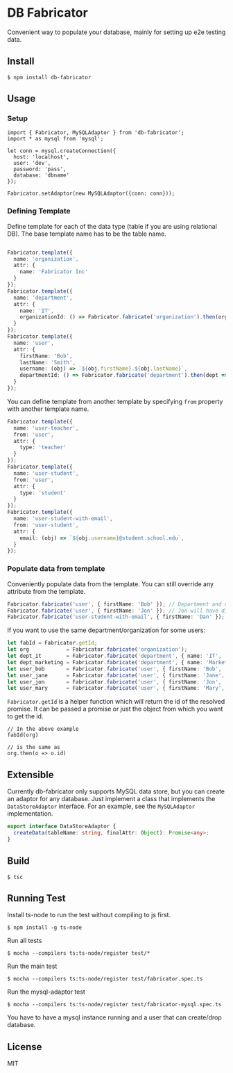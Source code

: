 # DB Fabricator

Convenient way to populate your database, mainly for setting up e2e testing data.

## Install

```
$ npm install db-fabricator
```

## Usage

### Setup

```
import { Fabricator, MySQLAdaptor } from 'db-fabricator';
import * as mysql from 'mysql';

let conn = mysql.createConnection({
  host: 'localhost',
  user: 'dev',
  password: 'pass',
  database: 'dbname'
});

Fabricator.setAdaptor(new MySQLAdaptor({conn: conn}));
```

### Defining Template

Define template for each of the data type (table if you are using relational DB).
The base template name has to be the table name.

```typescript

Fabricator.template({
  name: 'organization',
  attr: {
    name: 'Fabricator Inc'
  }
});
Fabricator.template({
  name: 'department',
  attr: {
    name: 'IT',
    organizationId: () => Fabricator.fabricate('organization').then(org => org.id)
  }
});
Fabricator.template({
  name: 'user',
  attr: {
    firstName: 'Bob',
    lastName: 'Smith',
    username: (obj) => `${obj.firstName}.${obj.lastName}`,
    departmentId: () => Fabricator.fabricate('department').then(dept => dept.id)
  }
});
```

You can define template from another template by specifying `from` property
with another template name.

```typescript
Fabricator.template({
  name: 'user-teacher',
  from: 'user',
  attr: {
    type: 'teacher'
  }
});
Fabricator.template({
  name: 'user-student',
  from: 'user',
  attr: {
    type: 'student'
  }
});
Fabricator.template({
  name: 'user-student-with-email',
  from: 'user-student',
  attr: {
    email: (obj) => `${obj.username}@student.school.edu`,
  }
});
```

### Populate data from template

Conveniently populate data from the template. You can still override any attribute from the template.

```typescript
Fabricator.fabricate('user', { firstName: 'Bob' }); // Department and organization will be automatically created for the user
Fabricator.fabricate('user', { firstName: 'Jon' }); // Jon will have different department and organization
Fabricator.fabricate('user-student-with-email', { firstName: 'Dan' });
```

If you want to use the same department/organization for some users:

```typescript
let fabId = Fabricator.getId;
let org            = Fabricator.fabricate('organization');
let dept_it        = Fabricator.fabricate('department', { name: 'IT',        organizationId: fabId(org) });
let dept_marketing = Fabricator.fabricate('department', { name: 'Marketing', organizationId: fabId(org) });
let user_bob       = Fabricator.fabricate('user', { firstName: 'Bob',  departmentId: fabId(dept_it) });
let user_jane      = Fabricator.fabricate('user', { firstName: 'Jane', departmentId: fabId(dept_it) });
let user_jon       = Fabricator.fabricate('user', { firstName: 'Jon',  departmentId: fabId(dept_marketing) });
let user_mary      = Fabricator.fabricate('user', { firstName: 'Mary', departmentId: fabId(dept_marketing) });
```

`Fabricator.getId` is a helper function which will return the id of the resolved promise. It can be passed a promise or
just the object from which you want to get the id.

```
// In the above example
fabId(org)

// is the same as
org.then(o => o.id)
```

## Extensible

Currently db-fabricator only supports MySQL data store, but you can create an adaptor for any database.
Just implement a class that implements the `DataStoreAdaptor` interface. For an example, see the
`MySQLAdaptor` implementation.

```typescript
export interface DataStoreAdaptor {
  createData(tableName: string, finalAttr: Object): Promise<any>;
}
```

## Build

```
$ tsc
```

## Running Test

Install ts-node to run the test without compiling to js first.

```
$ npm install -g ts-node
```

Run all tests

```
$ mocha --compilers ts:ts-node/register test/*
```

Run the main test

```
$ mocha --compilers ts:ts-node/register test/fabricator.spec.ts
```

Run the mysql-adaptor test

```
$ mocha --compilers ts:ts-node/register test/fabricator-mysql.spec.ts
```

You have to have a mysql instance running and a user that can create/drop database.

## License

MIT
